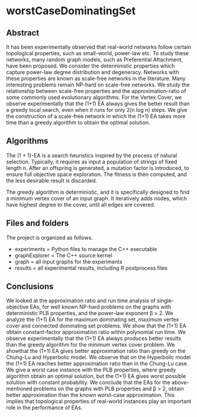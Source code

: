 # worstCaseDominatingSet
## Abstract
It has been experimentally observed that real-world networks follow certain topological properties, such as small-world, power-law etc. To study these networks, many random graph models, such as Preferential Attachment, have been proposed.
We consider the deterministic properties which capture power-law degree distribution and degeneracy. Networks with these properties are known as scale-free networks in the literature. Many interesting problems remain NP-hard on scale-free networks. We study the relationship between scale-free properties and the approximation-ratio of some commonly used evolutionary algorithms.
For the Vertex Cover, we observe experimentally that the (1+1) EA always gives the better result than a greedy local search, even when it runs for only 2(n log n) steps. We give the construction of a scale-free network in which the (1+1) EA takes more time than a greedy algorithm to obtain the optimal solution.

## Algorithms

The (1 + 1)-EA is a search heuristics inspired by the process of natural selection. Typically, it requires as input a population of strings of fixed length n. After an offspring is generated, a mutation factor is introduced, to ensure full objective space exploration. The fitness is then computed, and the less desirable result is discarded.

The greedy algorithm is deterministic, and it is specifically designed to find a minimum vertex cover of an input graph. It iteratively adds nodes, which have highest degree to the cover, until all edges are covered.


## Files and folders
The project is organized as follows.

* experiments = Python files to manage the C++ executable
* graphExplorer = The C++ source kernel
* graph = all input graphs for the experiments
* results = all experimental results, including R postprocess files

## Conclusions
We looked at the approximation ratio and run time analysis of single-objective EAs, for well known NP-hard problems on the graphs with deterministic PLB properties, and the power-law exponent β > 2. We analyze the (1+1) EA for the maximum dominating set, maximum vertex cover and connected dominating set problems. We show that the (1+1) EA obtain constant-factor approximation ratio within polynomial run time.
We observe experimentally that the (1+1) EA always produces better results than the greedy algorithm for the minimum vertex cover problem. We showthat the (1+1) EA gives better approximation ratio than greedy on the Chung-Lu and Hyperbolic model. We observe that on the Hyperbolic model the (1+1) EA reaches better approximation ratio than in the Chung-Lu case. We give a worst case instance with the PLB properties, where greedy algorithm obtain an optimal solution, but the (1+1) EA gives worst possible solution with constant probability. We conclude that the EAs for the above-mentioned problems on the graphs with PLB properties and β > 2, obtain better approximation than the known worst-case approximation. This implies that topological properties of real-world instances play an important role in the performance of EAs.
